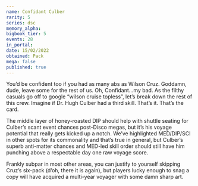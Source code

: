 ```yaml
---
name: Confidant Culber
rarity: 5
series: dsc
memory_alpha:
bigbook_tier: 5
events: 28
in_portal:
date: 15/02/2022
obtained: Pack
mega: false
published: true
---
```


You’d be confident too if you had as many abs as Wilson Cruz. Goddamn, dude, leave some for the rest of us. Oh, Confidant…my bad. As the filthy casuals go off to google “wilson cruise topless”, let’s break down the rest of this crew. Imagine if Dr. Hugh Culber had a third skill. That’s it. That’s the card.

The middle layer of honey-roasted DIP should help with shuttle seating for Culber’s scant event chances post-Disco megas, but it’s his voyage potential that really gets kicked up a notch. We’ve highlighted MED/DIP/SCI in other spots for its commonality and that’s true in general, but Culber’s superb anti-matter chances and MED-led skill order should still have him punching above a respectable day one raw voyage score.

Frankly subpar in most other areas, you can justify to yourself skipping Cruz’s six-pack (d’oh, there it is again), but players lucky enough to snag a copy will have acquired a multi-year voyager with some damn sharp art.
